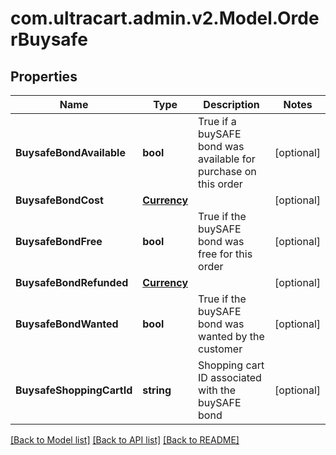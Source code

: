 
# com.ultracart.admin.v2.Model.OrderBuysafe

## Properties

Name | Type | Description | Notes
------------ | ------------- | ------------- | -------------
**BuysafeBondAvailable** | **bool** | True if a buySAFE bond was available for purchase on this order | [optional] 
**BuysafeBondCost** | [**Currency**](Currency.md) |  | [optional] 
**BuysafeBondFree** | **bool** | True if the buySAFE bond was free for this order | [optional] 
**BuysafeBondRefunded** | [**Currency**](Currency.md) |  | [optional] 
**BuysafeBondWanted** | **bool** | True if the buySAFE bond was wanted by the customer | [optional] 
**BuysafeShoppingCartId** | **string** | Shopping cart ID associated with the buySAFE bond | [optional] 

[[Back to Model list]](../README.md#documentation-for-models)
[[Back to API list]](../README.md#documentation-for-api-endpoints)
[[Back to README]](../README.md)

